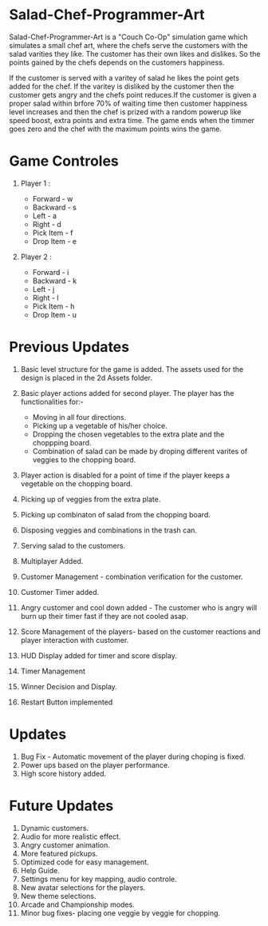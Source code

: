 # Salad-Chef-Programmer-Art
Salad-Chef-Programmer-Art is a "Couch Co-Op" simulation game which simulates a small chef art, where the chefs serve the customers with the salad varities they like. The customer has their own likes and dislikes. So the points gained by the chefs depends on the customers happiness.

If the customer is served with a varitey of salad he likes the point gets added for the chef. If the varitey is disliked by the customer then the customer gets angry and the chefs point reduces.If the customer is given a proper salad within brfore 70% of waiting time then customer happiness level increases and then the chef is prized with a random powerup like speed boost, extra points and extra time. The game ends when the timmer goes zero and the chef with the maximum points wins the game.

# Game Controles
1. Player 1 :
    -   Forward   - w
    -   Backward  - s
    -   Left      - a
    -   Right     - d
    -   Pick Item - f
    -   Drop Item - e

2. Player 2 :
    -   Forward   - i
    -   Backward  - k
    -   Left      - j
    -   Right     - l
    -   Pick Item - h
    -   Drop Item - u
    
# Previous Updates
1. Basic level structure for the game is added. The assets used for the design is placed in the 2d Assets folder.

2. Basic player actions added for second player. The player has the functionalities for:-
    * Moving in all four directions.
    * Picking up a vegetable of his/her choice.
    * Dropping the chosen vegetables to the extra plate and the choppping board.
    * Combination of salad can be made by droping different varites of veggies to the chopping board.
    
3. Player action is disabled for a point of time if the player keeps a vegetable on the chopping board.

4. Picking up of veggies from the extra plate.

5. Picking up combinaton of salad from the chopping board.

6. Disposing veggies and combinations in the trash can. 

7. Serving salad to the customers.

8. Multiplayer Added.

9. Customer Management - combination verification for the customer.

10. Customer Timer added.

11. Angry customer and cool down added -  The customer who is angry will burn up their timer fast if they are not cooled asap.

12. Score Management of the players- based on the customer reactions and player interaction with customer.

13. HUD Display added for timer and score display.

14. Timer Management

15. Winner Decision and Display.

16. Restart Button implemented

# Updates
1. Bug Fix - Automatic movement of the player during choping is fixed. 
2. Power ups based on the player performance.
3. High score history added.



# Future Updates 
1. Dynamic customers.
2. Audio for more realistic effect.
3. Angry customer animation.
4. More featured pickups.
5. Optimized code for easy management.
6. Help Guide.
7. Settings menu for key mapping, audio controle.
8. New avatar selections for the players.
9. New theme selections.
10. Arcade and Championship modes.
11. Minor bug fixes- placing one veggie by veggie for chopping.


